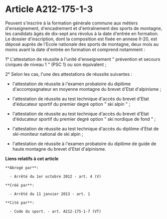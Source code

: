 # Article A212-175-1-3

Peuvent s'inscrire à la formation générale commune aux métiers d'enseignement, d'encadrement et d'entraînement des sports de
montagne, les candidats âgés de dix-sept ans révolus à la date d'entrée en formation. Le dossier d'inscription, dont la
composition est fixée en annexe II-20, est déposé auprès de l'Ecole nationale des sports de montagne, deux mois au moins
avant la date d'entrée en formation et comprend notamment : 

1° L'attestation de réussite à l'unité d'enseignement " prévention et secours civiques de niveau 1 " (PSC 1) ou son
équivalent ; 

2° Selon les cas, l'une des attestations de réussite suivantes : 

- l'attestation de réussite à l'examen probatoire du diplôme d'accompagnateur en moyenne montagne du brevet d'Etat
d'alpinisme ; 

- l'attestation de réussite au test technique d'accès du brevet d'Etat d'éducateur sportif du premier degré option " ski
alpin " ; 

- l'attestation de réussite au test technique d'accès du brevet d'Etat d'éducateur sportif du premier degré option " ski
nordique de fond " ; 

- l'attestation de réussite au test technique d'accès du diplôme d'Etat de ski-moniteur national de ski alpin ; 

- l'attestation de réussite à l'examen probatoire du diplôme de guide de haute montagne du brevet d'Etat d'alpinisme.

**Liens relatifs à cet article**

	**Abrogé par**:

	  - Arrêté du 1er octobre 2012 - art. 4 (V)

	**Créé par**:

	  - Arrêté du 11 janvier 2013 - art. 1

	**Cité par**:

	  - Code du sport. - art. A212-175-1-7 (VT)
